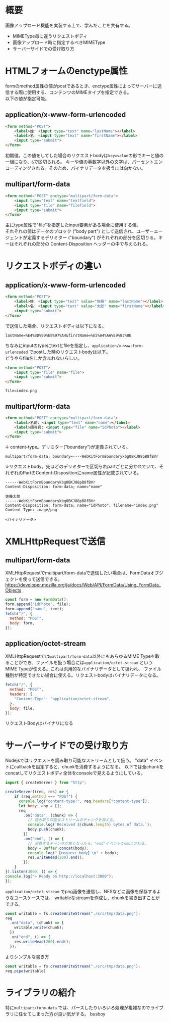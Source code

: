 # 概要

画像アップロード機能を実装する上で、学んだことを共有する。

* MIMEType毎に違うリクエストボディ
* 画像アップロード時に指定するべきMIMEType
* サーバーサイドでの受け取り方

# HTMLフォームのenctype属性

formのmethod属性の値がpostであるとき、enctype属性によってサーバーに送信する際に使用する、コンテンツのMIMEタイプを指定できる。  
以下の値が指定可能。

## application/x-www-form-urlencoded

```html
<form method="POST">
    <label>姓: <input type="text" name="lastName"></label>
    <label>名: <input type="text" name="firstName"></label>
    <input type="submit">
</form>
```

初期値。この値をしてした場合のリクエストbodyは`key=value`の形でキーと値の一組になり、`&`で区切られる。
キーや値の英数字以外の文字は、パーセントエンコーディングされる。そのため、バイナリデータを扱うには向かない。

## multipart/form-data

```html
<form method="POST" enctype="multipart/form-data">
    <input type="text" name="textfield">
    <input type="file" name="filefield">
    <input type="submit">
</form>
```

主にtype属性で"file"を指定したinput要素がある場合に使用する値。  
それぞれの値はデータのブロック ("body part") として送信され、ユーザーエージェントが定義するデリミター ("boundary") がそれぞれの部分を区切りる。キーはそれぞれの部分の Content-Disposition ヘッダーの中で与えられる。

# リクエストボディの違い

## application/x-www-form-urlencoded

```html
<form method="POST">
    <label>姓: <input type="text" value="佐藤" name="lastName"></label>
    <label>名: <input type="text" value="太郎" name="firstName"></label>
    <input type="submit">
</form>
```

で送信した場合、リクエストボディは以下になる。

```text
lastName=%E4%BD%90%E8%97%A4&firstName=%E5%A4%AA%E9%83%8E
```

ちなみにinputのtypeにtextとfileを指定し、`application/x-www-form-urlencoded` でpostした時のリクエストbodyは以下。  
どうやらfile名しか含まれないらしい。

```html
<form method="POST">
    <input type="file" name="file">
    <input type="submit">
</form>
```

```
file=index.png
```

## multipart/form-data

```html
<form method="POST" enctype="multipart/form-data">
    <label>名前: <input type="text" name="name"></label>
    <label>顔写真: <input type="file" name="idPhoto"></label>
    <input type="submit">
</form>
```

↓ content-type。デリミター("boundary")が定義されている。

```text
multipart/form-data; boundary=----WebKitFormBoundarykbg0BKJ88pB8fBVr
```

↓リクエストbody。先ほどのデリミターで区切られpartごとに分かれていて、それぞれのPartのContent-Dispositionにname属性が記載されている。

```
------WebKitFormBoundarykbg0BKJ88pB8fBVr
Content-Disposition: form-data; name="name"

佐藤太郎
------WebKitFormBoundarykbg0BKJ88pB8fBVr
Content-Disposition: form-data; name="idPhoto"; filename="index.png"
Content-Type: image/png

<バイナリデータ>
```

# XMLHttpRequestで送信

## multipart/form-data

XMLHttpRequestでmultipart/form-dataで送信したい場合は、FormDataオブジェクトを使って送信できる。
https://developer.mozilla.org/ja/docs/Web/API/FormData/Using_FormData_Objects

```javascript
const form = new FormData();
form.append("idPhoto", file);
form.append("name", text);
fetch("/", {
  method: "POST",
  body: form,
});
```

## application/octet-stream

XMLHttpRequestでは`multipart/form-data`以外にもあらゆるMIME Typeを取ることができ、ファイルを扱う場合には`application/octet-stream` というMIME Typeが使える。これは汎用的なバイナリデータとして扱われ、
ファイル種別が特定できない場合に使える。リクエストbodyはバイナリデータになる。

```javascript
fetch("/", {
  method: "POST",
  headers: {
    "Content-Type": "application/octet-stream",
  },
  body: file,
});
```

リクエストBodyはバイナリになる

# サーバーサイドでの受け取り方

Nodejsではリクエストを読み取り可能なストリームとして扱う。
"data" イベントにcallbackを設定すると、chunkを消費するようになる。
以下では全chunkをconcatしてリクエストボディ全体をconsoleで見えるようにしている。

```javascript
import { createServer } from "http";

createServer((req, res) => {
    if (req.method === "POST") {
      console.log("content-type:", req.headers["content-type"]);
      let body: any = [];
      req
        .on("data", (chunk) => {
          // 読み取り可能なストリームのチャンクを扱える。
          console.log(`Received ${chunk.length} bytes of data.`);
          body.push(chunk);
        })
        .on("end", () => {
          // 消費するチャンクが無くなったら、"end"イベントがemitされる。
          body = Buffer.concat(body);
          console.log("【request body】\n" + body);
          res.writeHead(200).end();
        });
    }
}).listen(3000, () => {
console.log("> Ready on http://localhost:3000");
});
```

`application/octet-stream` でpng画像を送信し、NFSなどに画像を保存するようなユースケースでは、
writableなstreamを作成し、chunkを書き出すことができる。

```javascript
const writable = fs.createWriteStream("./src/tmp/data.png");
req
  .on("data", (chunk) => {
    writable.write(chunk);
  })
  .on("end", () => {
    res.writeHead(200).end();
  });
```

よりシンプルな書き方
```javascript
const writable = fs.createWriteStream("./src/tmp/data.png");
req.pipe(writable)
```

# ライブラリの紹介

特に`multipart/form-data` では、パースしたりいろいろ処理が複雑なのでライブラリに任せてしまった方が良い気がする。
busboy



